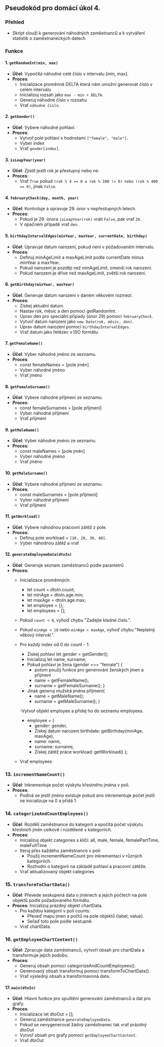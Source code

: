 ## Pseudokód pro domácí úkol 4.

### Přehled
- Skript slouží k generování náhodných zaměstnanců a k vytváření statistik o zaměstnaneckých datech

### Funkce

#### 1. `getRandomInt(min, max)`
   - **Účel**: Vypočítá náhodné celé číslo v intervalu [min, max].
   - **Proces**:
     - Inicializace proměnné DELTA která nám umožní generovat číslo v celém intervalu
     - Inicializuj rozsah jako `max - min + DELTA`.
     - Generuj náhodné číslo v rozsahu
     - Vrať `náhodné číslo`.

#### 2. `getGender()`
   - **Účel**: Vybere náhodné pohlaví.
   - **Proces**:
     - Vytvoř pole pohlaví s hodnotami `["female", "male"]`.
     - Vyber index
     - Vrať `gender[index]`.

#### 3. `isLeapYear(year)`
   - **Účel**: Zjistit jestli rok je přestupný nebo ne.
   - **Proces**:
     - Vrať `True` pokud `(rok % 4 == 0 a rok % 100 != 0) nebo (rok % 400 == 0)`, jinak `False`.

#### 4. `februaryCheck(day, month, year)`
   - **Účel**: Kontroluje a opravuje 29. únor v nepřestupných letech.
   - **Proces**:
     - Pokud je 29. února `isLeapYear(rok)` vrátí `False`, pak vrať `28`.
     - V opačném případě vrať `den`.

#### 5. `birthdayIntervalEdges(minYear, maxYear, currentDate, birthday)`
   - **Účel**: Upravuje datum narození, pokud není v požadovaném intervalu.
   - **Proces**:
     - Definuj minAgeLimit a maxAgeLimit podle currentDate minus minYear a maxYear.
     - Pokud narození je později než minAgeLimit, zmenši rok narození.
     - Pokud narození je dříve než maxAgeLimit, zvětši rok narození.

#### 6. `getBirthday(minYear, maxYear)`
   - **Účel**: Generuje datum narození v daném věkovém rozmezí.
   - **Proces**:
     - Získej aktuální datum.
     - Nastav rok, měsíc a den pomocí getRandomInt.
     - Uprav den pro speciální případy (únor 29) pomocí `februaryCheck`.
     - Vytvoř datum narození jako `new Date(rok, měsíc, den)`.
     - Uprav datum narození pomocí `birthdayIntervalEdges`.
     - Vrať datum jako řetězec v ISO formátu.

#### 7. `getFemaleName()`
   - **Účel**: Vyber náhodné jméno ze seznamu.
   - **Proces**:
     - const femaleNames = [pole jmén]
     - Vyber náhodné jméno
     - Vrať jméno
     
#### 8. `getFemaleSurname()` 
   - **Účel**: Vybere náhodné příjmení ze seznamu.
   - **Proces**:
     - const femaleSurnames = [pole příjmení]
     - Vyber náhodné příjmení
     - Vrať příjmení

#### 9. `getMaleName()`
   - **Účel**: Vyber náhodné jméno ze seznamu.
   - **Proces**:
     - const maleNames = [pole jmén]
     - Vyber náhodné jméno
     - Vrať jméno
     
#### 10. `getMaleSurname()` 
   - **Účel**: Vybere náhodné příjmení ze seznamu.
   - **Proces**:
     - const maleSurnames = [pole příjmení]
     - Vyber náhodné příjmení
     - Vrať příjmení

#### 11. `getWorkload()`
   - **Účel**: Vybere náhodnou pracovní zátěž z pole.
   - **Proces**:
     - Definuj pole workload = `[10, 20, 30, 40]`.
     - Vyber náhodnou zátěž a vrať

#### 12. `generateEmployeeData(dtoIn)`
   - **Účel**: Generuje seznam zaměstnanců podle parametrů
   - **Proces**:
     - Inicializace proměnných:
          -  let count = dtoIn.count;
          -  let minAge = dtoIn.age.min;
          -  let maxAge = dtoIn.age.max;
          -  let employee = {};
          -  let employees = [];
     - Pokud `count < 0`, vyhoď chybu "Zadejte kladné číslo.".
     - Pokud `minAge < 18` nebo `minAge > maxAge`, vyhoď chybu "Neplatný věkový intervál.".
     - Pro každý index od 0 do count - 1:
        - Získej pohlaví let gender = getGender();
        - Inicializuj let name, surname;
        - Pokud pohlaví je žena 
            (gender === "female") {
            - potom použij funkce pro generování ženských jmen a příjmení
            - name = getFemaleName();
            - surname = getFemaleSurname();
        }
        - Jinak generuj mužská jména příjmení{
            - name = getMaleName();
            - surname = getMaleSurname();
        }

        -Vytvoř objekt employee a přidej ho do seznamu employees.
        - employee = {
            - gender: gender,
            - Získej datum narození birthdate: getBirthday(minAge, maxAge),
            - name: name,
            - surname: surname,
            - Získej zátěž práce  workload: getWorkload()
        };

     - Vrať employees

### 13. `incrementNameCount()`
   - **Účel**: Inkrementuje počet výskytu křestného jména v poli.
   - **Proces**:
     - Podívá se jestli jméno existuje pokud ano inkrementuje počet jestli ne inicializuje na 0 a přidá 1.

### 14. `categorizeAndCountEmployees()`
   - **Účel**: Rozdělí zaměstnance do kategorií a spočítá počet výskytu křestních jmén celkově i rozděleně v kategoriích.
   - **Proces**:
     - Inicializuj objekt categories s klíči: all, male, female, femalePartTime, maleFullTime
     - Iteruj přes každého zaměstnance v poli:
        - Použij incrementNameCount pro inkrementaci v různých kategoriích.
        - Rozhodni o kategorii na základě pohlaví a pracovní zátěže.
     - Vrať aktualizovaný objekt categories           

### 15. `transformToChartData()`
   - **Účel**: Převede seskupená data o jménech a jejich počtech na pole objektů podle požadovaného formátu.
   - **Proces**: Inicializuj prázdný objekt chartData.
     - Pro každou kategorii v poli counts:
        - Převeď mapu jmen a počtů na pole objektů {label, value}.
        - Seřaď toto pole podle sestupně.
     - Vrať chartData.    

### 16. `getEmployeeChartContent()`
   - **Účel**: Zpracuje data zaměstnanců, vytvoří obsah pro chartData a transformuje jejich podobu.
   - **Proces**:
     - Generuj obsah pomocí categorizeAndCountEmployees().
     - Generovaný obsah transformuj pomocí transformToChartData().
     - Vrať výsledný obsah a transformavoná data.

#### 17. `main(dtoIn)`
   - **Účel**: Hlavní funkce pro spuštění generování zaměstnanců a dat pro grafy.
   - **Proces**:
     - Inicializace let dtoOut = [];
     - Generuj zaměstnance `generateEmployeeData`.
     - Pokud se nevygeneroval žádný zaměstnanec tak vrať prázdný dtoOut
     - Vytvoř obsah pro grafy pomocí `getEmployeeChartContent`.
     - Vrať dtoOut
